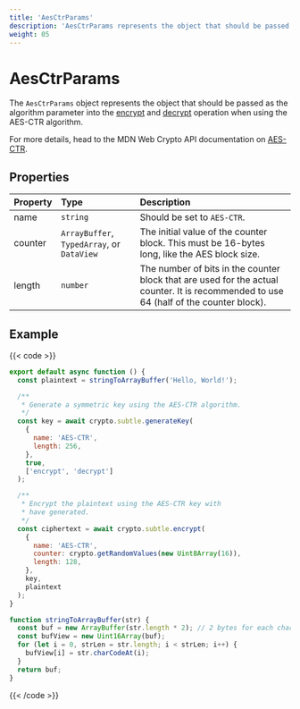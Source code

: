 ```yaml
---
title: 'AesCtrParams'
description: 'AesCtrParams represents the object that should be passed as the algorithm parameter into the encrypt and decrypt operation when using the AES-CTR algorithm.'
weight: 05
---
```


# AesCtrParams

The `AesCtrParams` object represents the object that should be passed as the algorithm parameter into the [encrypt](https://grafana.com/docs/k6/<K6_VERSION>/javascript-api/crypto/subtlecrypto/encrypt) and [decrypt](https://grafana.com/docs/k6/<K6_VERSION>/javascript-api/crypto/subtlecrypto/decrypt) operation when using the AES-CTR algorithm.

For more details, head to the MDN Web Crypto API documentation on [AES-CTR](https://developer.mozilla.org/en-US/docs/Web/API/AesCtrParams).

## Properties

| Property | Type                                       | Description                                                                                                                            |
| :------- | :----------------------------------------- | :------------------------------------------------------------------------------------------------------------------------------------- |
| name     | `string`                                   | Should be set to `AES-CTR`.                                                                                                            |
| counter  | `ArrayBuffer`, `TypedArray`, or `DataView` | The initial value of the counter block. This must be 16-bytes long, like the AES block size.                                           |
| length   | `number`                                   | The number of bits in the counter block that are used for the actual counter. It is recommended to use 64 (half of the counter block). |

## Example

{{< code >}}

```javascript
export default async function () {
  const plaintext = stringToArrayBuffer('Hello, World!');

  /**
   * Generate a symmetric key using the AES-CTR algorithm.
   */
  const key = await crypto.subtle.generateKey(
    {
      name: 'AES-CTR',
      length: 256,
    },
    true,
    ['encrypt', 'decrypt']
  );

  /**
   * Encrypt the plaintext using the AES-CTR key with
   * have generated.
   */
  const ciphertext = await crypto.subtle.encrypt(
    {
      name: 'AES-CTR',
      counter: crypto.getRandomValues(new Uint8Array(16)),
      length: 128,
    },
    key,
    plaintext
  );
}

function stringToArrayBuffer(str) {
  const buf = new ArrayBuffer(str.length * 2); // 2 bytes for each char
  const bufView = new Uint16Array(buf);
  for (let i = 0, strLen = str.length; i < strLen; i++) {
    bufView[i] = str.charCodeAt(i);
  }
  return buf;
}
```

{{< /code >}}
